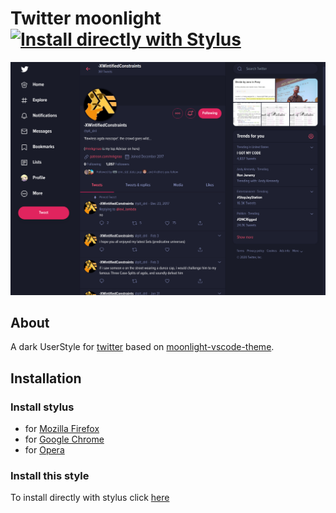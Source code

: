 # Twitter moonlight [![Install directly with Stylus](https://img.shields.io/badge/Install%20directly%20with-Stylus-116b59.svg?longCache=true&style=flat-square)](https://raw.githubusercontent.com/brettm12345/twitter-moonlight/master/twitter.user.styl)

![Screenshot](https://raw.githubusercontent.com/Brettm12345/twitter-moonlight/master/screenshot.png)

## About

A dark UserStyle for [twitter](https://twitter.com) based on [moonlight-vscode-theme](https://github.com/atomiks/moonlight-vscode-theme).

## Installation

### Install stylus

- for [Mozilla Firefox](https://addons.mozilla.org/en-US/firefox/addon/styl-us/)
- for [Google Chrome](https://chrome.google.com/webstore/detail/stylus/clngdbkpkpeebahjckkjfobafhncgmne?hl=en)
- for [Opera](https://addons.opera.com/en-gb/extensions/details/stylus/?display=en)

### Install this style

To install directly with stylus click [here](https://raw.githubusercontent.com/brettm12345/twitter-moonlight/master/twitter.user.styl)
